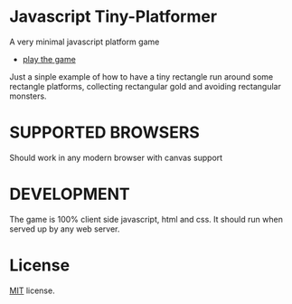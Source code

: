 Javascript Tiny-Platformer
==========================

A very minimal javascript platform game

 * [play the game](http://codeincomplete.com/projects/tiny-platformer/index.html)


Just a sinple example of how to have a tiny rectangle run around some rectangle platforms, 
collecting rectangular gold and avoiding rectangular monsters.

SUPPORTED BROWSERS
==================

Should work in any modern browser with canvas support

DEVELOPMENT
===========

The game is 100% client side javascript, html and css. It should run when served up by any web server.

License
=======

[MIT](http://en.wikipedia.org/wiki/MIT_License) license.

